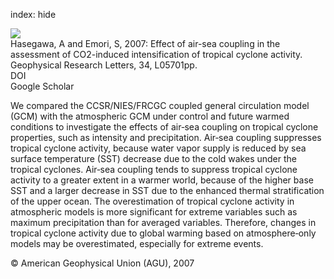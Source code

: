 index: hide

<div class="Citation">
    <div class="Citation-thumb CitationThumb-linked"  data-href="https://doi.org/10.1029/2006gl028275">
      <img src="https://static.claimspace.cloud/climate-study-static/refs/thumbs/9/Hasegawa_and_Emori_2007-thumb.png" />
    </div>

  <div class="Citation-body">
    <div class="Citation-text">Hasegawa, A and Emori, S, 2007: Effect of air-sea coupling in the assessment of CO2-induced intensification of tropical cyclone activity. <span class="Article-journal">Geophysical Research Letters, </span><span class="Article-volume">34, </span>L05701pp.</div>
    <div class="Citation-links">
      <div class="CitationLink" data-href="https://doi.org/10.1029/2006gl028275">
        <div class="CitationLink-icon CitationLink-Doi"></div>
        <div class="CitationLink-text">DOI</div>
      </div>
      <div class="CitationLink" data-href="https://scholar.google.com/scholar?q=10.1029/2006gl028275">
        <div class="CitationLink-icon CitationLink-Scholar"></div>
        <div class="CitationLink-text">Google Scholar</div>
      </div>
    </div>
  </div>
</div>

We compared the CCSR/NIES/FRCGC coupled general circulation model (GCM) with the atmospheric GCM under control and future warmed conditions to investigate the effects of air‐sea coupling on tropical cyclone properties, such as intensity and precipitation. Air‐sea coupling suppresses tropical cyclone activity, because water vapor supply is reduced by sea surface temperature (SST) decrease due to the cold wakes under the tropical cyclones. Air‐sea coupling tends to suppress tropical cyclone activity to a greater extent in a warmer world, because of the higher base SST and a larger decrease in SST due to the enhanced thermal stratification of the upper ocean. The overestimation of tropical cyclone activity in atmospheric models is more significant for extreme variables such as maximum precipitation than for averaged variables. Therefore, changes in tropical cyclone activity due to global warming based on atmosphere‐only models may be overestimated, especially for extreme events.

<div class="Citation-copy">
&copy; American Geophysical Union (AGU), 2007
</div>